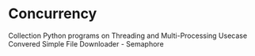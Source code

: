 # Concurrency
Collection Python programs on Threading and Multi-Processing 
Usecase Convered
     Simple File Downloader -  Semaphore
